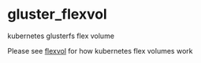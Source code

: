 # gluster_flexvol
kubernetes glusterfs flex volume

Please see [flexvol](https://github.com/kubernetes/community/blob/master/contributors/devel/flexvolume.md) for how kubernetes 
flex volumes work

